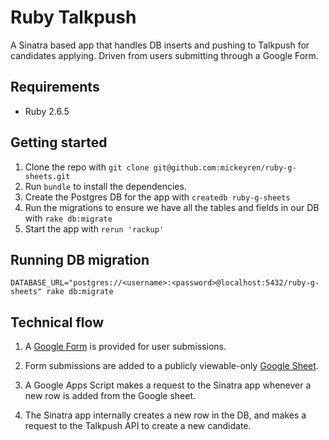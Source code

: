 # Ruby Talkpush
A Sinatra based app that handles DB inserts and pushing to Talkpush for candidates applying. Driven from users submitting through a Google Form.

## Requirements

- Ruby 2.6.5

## Getting started
1. Clone the repo with `git clone git@github.com:mickeyren/ruby-g-sheets.git`
2. Run `bundle` to install the dependencies.
3. Create the Postgres DB for the app with `createdb ruby-g-sheets`
4. Run the migrations to ensure we have all the tables and fields in our DB with `rake db:migrate`
5. Start the app with `rerun 'rackup'`

## Running DB migration

```
DATABASE_URL="postgres://<username>:<password>@localhost:5432/ruby-g-sheets" rake db:migrate
```

## Technical flow

1. A [Google Form](https://docs.google.com/forms/d/e/1FAIpQLScVAYqo9rkyCoo2mgIEdBaFbOyYpojHyrd4j_wVNVb9puFyNg/viewform) is provided for user submissions.

2. Form submissions are added to a publicly viewable-only [Google Sheet](https://docs.google.com/spreadsheets/d/1sabL-v9RSVY9qQmVtN9zOls2e94f1A4N2ZuPujf1f9s/edit#gid=548306011).

3. A Google Apps Script makes a request to the Sinatra app whenever a new row is added from the Google sheet.

4. The Sinatra app internally creates a new row in the DB, and makes a request to the Talkpush API to create a new candidate.

